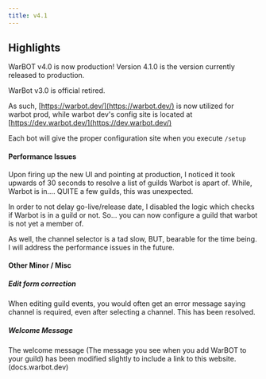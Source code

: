 ```yaml
---
title: v4.1
---
```


## Highlights

WarBOT v4.0 is now production! Version 4.1.0 is the version currently released to production.

WarBot v3.0 is official retired.

As such, [https://warbot.dev/](https://warbot.dev/) is now utilized for warbot prod, while warbot dev's config site is located at [https://dev.warbot.dev/](https://dev.warbot.dev/)

Each bot will give the proper configuration site when you execute `/setup`

#### Performance Issues

Upon firing up the new UI and pointing at production, I noticed it took upwards of 30 seconds to resolve a list of guilds Warbot is apart of. While, Warbot is in.... QUITE a few guilds, this was unexpected.

In order to not delay go-live/release date, I disabled the logic which checks if Warbot is in a guild or not. So... you can now configure a guild that warbot is not yet a member of.

As well, the channel selector is a tad slow, BUT, bearable for the time being. I will address the performance issues in the future.

#### Other Minor / Misc 

##### Edit form correction

When editing guild events, you would often get an error message saying channel is required, even after selecting a channel. 
This has been resolved.

##### Welcome Message

The welcome message (The message you see when you add WarBOT to your guild) has been modified slightly to include a link to this website. (docs.warbot.dev)